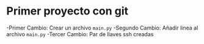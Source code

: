 # Primer proyecto con git

-Primer Cambio: Crear un archivo `main.py`
-Segundo Cambio: Añadir linea al archivo `main.py`
-Tercer Cambio: Par de llaves ssh creadas
